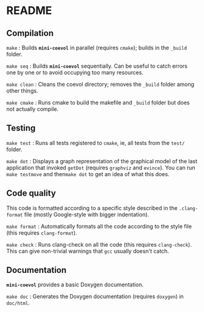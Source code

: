 # README #

## Compilation ##

`make`
: Builds __`mini-coevol`__ in parallel (requires `cmake`); builds in the `_build` folder.

`make seq`
: Builds __`mini-coevol`__ sequentially. Can be useful to catch errors one by one or to avoid occupying too many resources.

`make clean`
: Cleans the coevol directory; removes the `_build` folder among other things.

`make cmake`
: Runs cmake to build the makefile and `_build` folder but does not actually compile.


## Testing ##

`make test`
: Runs all tests registered to `cmake`, ie, all tests from the `test/` folder.

`make dot`
: Displays a graph representation of the graphical model of the last application that invoked `getDot` (requires `graphviz` and `evince`). You can run `make testmove` and then`make dot` to get an idea of what this does.


## Code quality ##

This code is formatted according to a specific style described in the `.clang-format` file (mostly Google-style with bigger indentation).

`make format`
: Automatically formats all the code according to the style file (this requires `clang-format`).

`make check`
: Runs clang-check on all the code (this requires `clang-check`). This can give non-trivial warnings that `gcc` usually doesn't catch.


## Documentation ##

__`mini-coevol`__ provides a basic Doxygen documentation.

`make doc`
: Generates the Doxygen documentation (requires `doxygen`) in `doc/html`.
